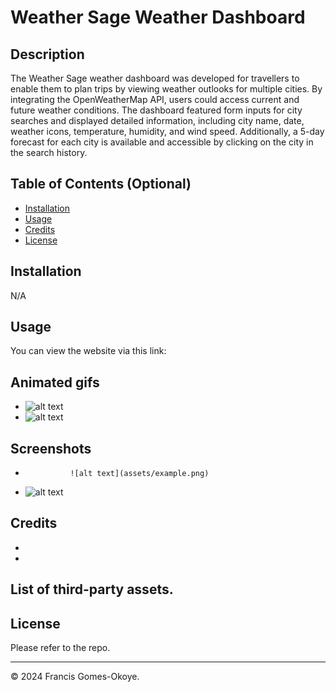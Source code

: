 # Weather Sage Weather Dashboard

## Description

The Weather Sage weather dashboard was developed for travellers to enable them to plan trips by viewing weather outlooks for multiple cities. By integrating the OpenWeatherMap API, users could access current and future weather conditions. The dashboard featured form inputs for city searches and displayed detailed information, including city name, date, weather icons, temperature, humidity, and wind speed. Additionally, a 5-day forecast for each city is available and accessible by clicking on the city in the search history.

## Table of Contents (Optional)

-   [Installation](#installation)
-   [Usage](#usage)
-   [Credits](#credits)
-   [License](#license)

## Installation

N/A

## Usage

You can view the website via this link: ![]()

## Animated gifs

-   ![alt text](assets/example.png)
-   ![alt text](assets/example.png)

## Screenshots

-               ![alt text](assets/example.png)
-   ![alt text](assets/example.png)

## Credits

-
-

## List of third-party assets.

## License

Please refer to the repo.

---

© 2024 Francis Gomes-Okoye.
